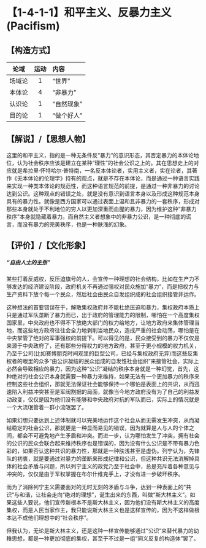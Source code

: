 # 【1-4-1-1】和平主义、反暴力主义(Pacifism)
## 【构造方式】
| 论域 | 运动           | 内容 |
|:----:|:----------------:|:-----|
| 场域论   |1 |  “世界”  |
| 本体论   |4 |  “非暴力”  |
| 认识论   |1 |  “自然现象”  |
| 目的论   |1 |  “做个好人”  |

## 【解说】/【思想人物】
 这里的和平主义，指的是一种无条件反“暴力”的意识形态，其否定暴力的本体论地位，认为社会秩序应该是建立在某种“理性”的社会公识之上的。其在思想史上的对应就是希拉里·怀特哈尔·普特南，一名反本体论者，实用主义者，实在论者，其著作《无本体论的伦理学》持有的观点，就是不存在本体论，而是通过一种语言实践来实现一种类本体论的规范性，而这种语言规范的前提，是通过一种非暴力的讨论达到公识。这种观点的错误之处，就是没有意识到语言本身以及形成这种规范本身具有的暴力性。就像是西方国家可以通过表面上温和且非暴力的一套秩序，形成对那些本身就处于不利地位的穷人以更加深重而血腥的暴力，因为维护这种“非暴力秩序”本身就隐藏着暴力。而自然主义者想象中的非暴力公识，是一种彻底的谎言，而没有暴力的完美秩序，也是一种肤浅的幻象。

## 【评价】/【文化形象】
##### “自由人士的主张”
某些打着反威权，反压迫旗号的人，会宣传一种理想的社会结构，比如在生产力不够发达的经济建设阶段，政府机关不再通过强权对民众施加“暴力”，而是把权力与生产资料下放个每一个民众，然后社会由民众自发组织成的社会组织接管并运作。

这种想法的首要错误在于，解散集权政府并不能杜绝压迫和暴力，集权政府本质上只是通过军队垄断了暴力而已，出于政府的管理能力的限制，哪怕在一个高度集权国家里，中央政府也不得不下放绝大部门的权力给地方，让地方政府来集体管理当地，而这些地方政府往往会全力地剥削当地民众，造成严重的社会动荡，哪怕是在中央掌管了绝对的军事强权的前提下。可以得见的是，民众接受到的暴力不仅仅是来源于中央政府了，还有那些分得权力的地方政府，甚至于更小规模的权力机关，乃至于公司(比如赛博朋克时间观里的巨型公司，已经与集权政府无异)而这些反集权者的眼里的众多“由公识凝结的民众组成的自发性社会组织”来接管社会，实际上必然会导致相应的暴力，因为这种“公识”凝结的秩序本身就是一种幻觉，首先，这种绝对的社会公识本身就需要一种暴力来维持，如果无法有一个更加暴力的秩序来控制这些社会组织，那就无法保证社会能够保持一个哪怕是表面上的共识，从而迅速陷入利益冲突甚至是军阀割据的局面，就像当今地方政府没有为了自己的利益发动政变，仅仅是因为他们没有能够和中央政府对抗的军队而已，实际上的情况就是一个大流氓管着一群小流氓罢了。

如果幻想只要达到上述体制就可以完美地运作这个社会从而无需发生冲突，从而凝结稳定的社会公识，那就更是一种显而易见的错误，因为就算是人与人的个体之间，都会不可避免地产生矛盾和冲突。而进一步，认为哪怕发生了冲突，拥有社会的公识的民众会联合起来维持秩序也是错误的，因为没有什么公识是不带有暴力色彩的，如果否认这种共识的暴力性，那就是一种肤浅甚至是虚伪。列宁认为，先锋队的初衷，就是要通过对暴力的垄断来形成纪律和公识，但这种共识无法消解掉具体的社会矛盾与问题，所以列宁主义的政党乃至于社会中，总是充斥着各种意见与冲突的，仅仅是由于军权掌握在布尔什维克手上，才没有进一步破坏秩序。

而为了消除列宁主义需要面对的无时无刻的矛盾与斗争，达到一种表面上的”共识“与和谐，让社会走向“绝对的理想”，诞生出来的东西，叫做“斯大林主义”。如果这些人要说，他们宣传新根本不是斯大林主义，因为他们没有斯大林主义的高度集权，而是人民当家作主，我只能说斯大林主义也是这样宣传的，因为不这样做根本达不成他们理想中的“社会秩序”。

但我认为，无论是斯大林主义，还是这种一样宣传能够通过”公识“来替代暴力的幼稚思想，都是一种更加彻底的集权，甚至于不过是一组“同义反复的构造体”罢了。
